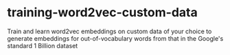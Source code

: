 # training-word2vec-custom-data
Train and learn word2vec embeddings on custom data of your choice to generate embeddings for out-of-vocabulary words from that in the Google's standard 1 Billion dataset
